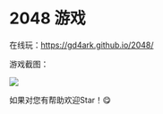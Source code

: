 # 2048 游戏

在线玩：https://gd4ark.github.io/2048/

游戏截图：

![](https://ws1.sinaimg.cn/large/006mS5wEgy1fumy6n8lpkj311y0lcq3r.jpg)

如果对您有帮助欢迎Star！😋